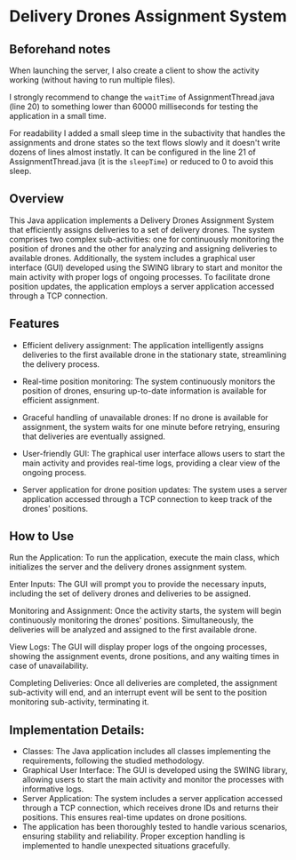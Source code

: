 # Delivery Drones Assignment System

## Beforehand notes

When launching the server, I also create a client to show the activity working (without having to run multiple files).

I strongly recommend to change the `waitTime` of AssignmentThread.java (line 20) to something lower than 60000 milliseconds for testing the application in a small time.

For readability I added a small sleep time in the subactivity that handles the assignments and drone states so the text flows slowly and it doesn't write dozens of lines almost instatly. It can be configured in the line 21 of AssignmentThread.java (it is the `sleepTime`) or reduced to 0 to avoid this sleep.

## Overview

This Java application implements a Delivery Drones Assignment System that efficiently assigns deliveries to a set of delivery drones. The system comprises two complex sub-activities: one for continuously monitoring the position of drones and the other for analyzing and assigning deliveries to available drones. Additionally, the system includes a graphical user interface (GUI) developed using the SWING library to start and monitor the main activity with proper logs of ongoing processes. To facilitate drone position updates, the application employs a server application accessed through a TCP connection.

## Features

- Efficient delivery assignment: The application intelligently assigns deliveries to the first available drone in the stationary state, streamlining the delivery process.

- Real-time position monitoring: The system continuously monitors the position of drones, ensuring up-to-date information is available for efficient assignment.

- Graceful handling of unavailable drones: If no drone is available for assignment, the system waits for one minute before retrying, ensuring that deliveries are eventually assigned.

- User-friendly GUI: The graphical user interface allows users to start the main activity and provides real-time logs, providing a clear view of the ongoing process.

- Server application for drone position updates: The system uses a server application accessed through a TCP connection to keep track of the drones' positions.

## How to Use

Run the Application: To run the application, execute the main class, which initializes the server and the delivery drones assignment system.

Enter Inputs: The GUI will prompt you to provide the necessary inputs, including the set of delivery drones and deliveries to be assigned.

Monitoring and Assignment: Once the activity starts, the system will begin continuously monitoring the drones' positions. Simultaneously, the deliveries will be analyzed and assigned to the first available drone.

View Logs: The GUI will display proper logs of the ongoing processes, showing the assignment events, drone positions, and any waiting times in case of unavailability.

Completing Deliveries: Once all deliveries are completed, the assignment sub-activity will end, and an interrupt event will be sent to the position monitoring sub-activity, terminating it.

## Implementation Details:

- Classes: The Java application includes all classes implementing the requirements, following the studied methodology.
- Graphical User Interface: The GUI is developed using the SWING library, allowing users to start the main activity and monitor the processes with informative logs.
- Server Application: The system includes a server application accessed through a TCP connection, which receives drone IDs and returns their positions. This ensures real-time updates on drone positions.
- The application has been thoroughly tested to handle various scenarios, ensuring stability and reliability. Proper exception handling is implemented to handle unexpected situations gracefully.

